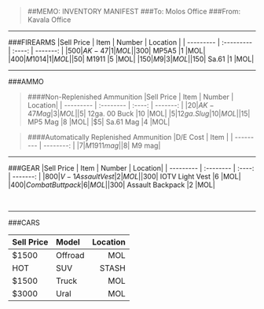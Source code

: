 > ##MEMO: INVENTORY MANIFEST
> ###To: Molos Office
> ###From: Kavala Office

----------
###FIREARMS
|Sell Price | Item    	 | Number | Location |
| --------- | :--------- | :----: | -------: |
|$500|	AK-47 		|1	|MOL|
|$300|	MP5A5 		|1	|MOL|
|$400|	M1014		|1	|MOL|
|$50|	M1911		|5	|MOL|
|$150|	M9		|3	|MOL|
|$150|	Sa.61		|1	|MOL|

***

###AMMO
>####Non-Replenished Ammunition
>|Sell Price | Item	| Number | Location|
>| --------- | :-------- | :----: | -------: |
>|$20|	AK-47 Mag	|3	|MOL|
>|$5|	12ga. 00 Buck	|10	|MOL|
>|$5|	12ga. Slug	|10	|MOL|
>|$15|	MP5 Mag		|8	|MOL|
>|$5|	Sa.61 Mag	|4	|MOL|

>####Automatically Replenished Ammunition
>|D/E Cost | Item	|
>| --------- | --------: |
>|$7|	  M1911 mag|
>|$8|	  M9 mag|

***



###GEAR
|Sell Price | Item	| Number | Location|
| --------- | :-------- | :----: | -------: |
|$800|	V-1 Assault Vest	|2	|MOL|
|$300|	IOTV Light Vest	|6	|MOL|
|$400|	Combat Buttpack	|6	|MOL|
|$300|	Assault Backpack		|2	|MOL|

<br>

***

###CARS

|Sell Price | Model    	 | Location |
| --------- | :--------- | -------: |
|$1500|	Offroad		|MOL|
|HOT|	SUV		|STASH|
|$1500|	Truck		|MOL|
|$3000| Ural |MOL|
